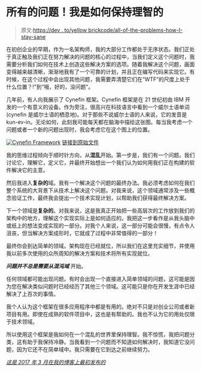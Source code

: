 # 所有的问题！我是如何保持理智的

> 原文:[https://dev . to/yellow brickcode/all-of-the-problems-how-I-stay-sane](https://dev.to/yellowbrickcode/all-of-the-problems-how-i-stay-sane)

在初创企业的早期，作为一名架构师，我的大部分工作都处于无序状态。我们正处于真正触及我们正在努力解决的问题的核心的过程中，当我们定义这个问题时，我需要分析我们如何在技术上创造这些解决方案的选项。随着我解决这个问题，画面变得越来越清晰，渐渐地我有了一个可靠的计划，并且正在编写代码来实现它。有时候，在这个过程中会出现其他问题，我需要弄清楚它们在“WTF”的尺度上处于什么位置？!"到“哦，好的，没问题”。

几年前，有人向我展示了 Cynefin 框架。Cynefin 框架是在 21 世纪初由 IBM 开发的一个有意义的设备。作为旁注，很高兴在科技语言中看到一个威尔士语单词(cynefin 是威尔士语的栖息地)。对于那些不说威尔士语的人来说，它的发音是 kun-ev-in。无论如何，此刻我可能每天都在脑海中描绘这张图。每当我考虑一个问题或者一个新的问题出现时，我会考虑它在这个图上的位置。

[![Cynefin Framework](../Images/ced28a2d308b659d88d79cfdfe623f13.png)](https://res.cloudinary.com/practicaldev/image/fetch/s--in6T7_9s--/c_limit%2Cf_auto%2Cfl_progressive%2Cq_auto%2Cw_880/https://upload.wikimedia.org/wikipedia/commons/4/45/Cynefin_framework_Feb_2011.jpeg) 
[链接到原始文件](https://commons.wikimedia.org/wiki/File:Cynefin_framework_Feb_2011.jpeg)

我的思维过程倾向于顺时针方向，从**混乱**开始。第一步是，我们有一个问题。我们讨论它，理解它，定义它，并最终开始想出一个我们认为如何用我们正在构建的软件解决它的主意。

然后我进入**复杂的**域。我有一个解决这个问题的最终办法。我必须考虑如何在我们整个系统的大背景下从技术上解决这个问题。对我来说，这个领域通常涉及一些概念验证工作，最终我会提出一个技术实现计划，以帮助我们获得最终解决方案。

下一个领域是**复杂的**。对我来说，这是我真正开始把一些高层次的工作放到我们的架构中的地方，理解这个实现实际上是如何适应的。我把这一步看作是从我头脑中或纸上的想法变成实现的一部分。对我个人来说，这一部分可能会很慢，有点令人沮丧，但当解决方案成形时，它就成了过程中非常值得的一部分！

最终你会到达简单的领域。架构现在已经就位，所以我们在这里充实细节，并使用我以前多次使用的众所周知的解决方案和技术将所有实现就位。

***问题并不总是需要从混沌域*** 开始。

任何领域都可能出现问题。有时会出现一个直接进入简单领域的问题，这可能是因为您在解决类似问题时已经经历了其他三个领域。这可能只是你在开发生涯中已经解决了上百次的事情。

我个人认为这个框架在很多应用程序中都是有用的。绝对不只是对创业公司或者新项目有用。即使在成熟的软件项目中，这也是有帮助的。我也不认为它的用处仅限于技术领域。

所以使用这个框架是我如何在一个混乱的世界里保持理智。我不惊慌，我把问题分类，这有助于我保持冷静。当我看到一个问题而不知道如何解决时，我知道它没问题，因为它还不在简单域中。我只需要在它到达之前继续努力。

*[这是 2017 年 3 月在我的博客上最初发布的](https://www.yellowbrickcode.co.uk/all-of-the-problems-how-i-stay-sane/)*